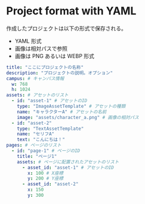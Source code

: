 # Project format with YAML

作成したプロジェクトは以下の形式で保存される。

- YAML 形式
- 画像は相対パスで参照
- 画像は PNG あるいは WEBP 形式

```yaml
title: "ここにプロジェクトの名称"
description: "プロジェクトの説明。オプション"
campus: # キャンパス情報
  w: 768
  h: 1024
assets: # アセットのリスト
  - id: "asset-1" # アセットのID
    type: "ImageAssetTemplate" # アセットの種類
    name: "キャラクターA" # アセットの名前
    image: "assets/character_a.png" # 画像の相対パス
  - id: "asset-2"
    type: "TextAssetTemplate"
    name: "セリフA"
    text: "こんにちは！"
pages: # ページのリスト
  - id: "page-1" # ページのID
    title: "ページ1"
    assets: # ページに配置されたアセットのリスト
      - asset_id: "asset-1" # アセットのID
        x: 100 # X座標
        y: 200 # Y座標
      - asset_id: "asset-2"
        x: 150
        y: 300
```
